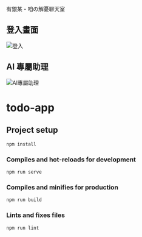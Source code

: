 有銀某 - 咱の解憂聊天室

## 登入畫面
![登入](https://github.com/clay000095/have-silver/assets/85270632/65b6609e-af59-43d9-bfa0-719b4163b328)

## AI 專屬助理
![AI專屬助理](https://github.com/clay000095/have-silver/assets/85270632/4514701f-e77f-423a-85a8-1abd9736d13a)

# todo-app

## Project setup
```
npm install
```

### Compiles and hot-reloads for development
```
npm run serve
```

### Compiles and minifies for production
```
npm run build
```

### Lints and fixes files
```
npm run lint
```

